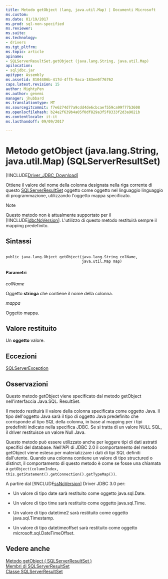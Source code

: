 ```yaml
---
title: Metodo getObject (lang, java.util.Map) | Documenti Microsoft
ms.custom: 
ms.date: 01/19/2017
ms.prod: sql-non-specified
ms.reviewer: 
ms.suite: 
ms.technology:
- drivers
ms.tgt_pltfrm: 
ms.topic: article
apiname:
- SQLServerResultSet.getObject (java.lang.String, java.util.Map)
apilocation:
- sqljdbc.jar
apitype: Assembly
ms.assetid: 8104406b-417d-4ff5-9aca-183ee0f76762
caps.latest.revision: 15
author: MightyPen
ms.author: genemi
manager: jhubbard
ms.translationtype: MT
ms.sourcegitcommit: f7e6274d77a9cdd4de6cbcaef559ca99f77b3608
ms.openlocfilehash: b24e2f639b4a05f0df829a3f5f8333f2d3a9021b
ms.contentlocale: it-it
ms.lasthandoff: 09/09/2017

---
```

# <a name="getobject-method-javalangstring-javautilmap-sqlserverresultset"></a>Metodo getObject (java.lang.String, java.util.Map) (SQLServerResultSet)
[!INCLUDE[Driver_JDBC_Download](../../../includes/driver_jdbc_download.md)]

  Ottiene il valore del nome della colonna designata nella riga corrente di questo [SQLServerResultSet](../../../connect/jdbc/reference/sqlserverresultset-class.md) oggetto come oggetto nel linguaggio linguaggio di programmazione, utilizzando l'oggetto mappa specificato.  
  
> [!NOTE]  
>  Questo metodo non è attualmente supportato per il [!INCLUDE[jdbcNoVersion](../../../includes/jdbcnoversion_md.md)]. L'utilizzo di questo metodo restituirà sempre il mapping predefinito.  
  
## <a name="syntax"></a>Sintassi  
  
```  
  
public java.lang.Object getObject(java.lang.String colName,  
                                  java.util.Map map)  
```  
  
#### <a name="parameters"></a>Parametri  
 *colName*  
  
 Oggetto **stringa** che contiene il nome della colonna.  
  
 *mappa*  
  
 Oggetto mappa.  
  
## <a name="return-value"></a>Valore restituito  
 Un **oggetto** valore.  
  
## <a name="exceptions"></a>Eccezioni  
 [SQLServerException](../../../connect/jdbc/reference/sqlserverexception-class.md)  
  
## <a name="remarks"></a>Osservazioni  
 Questo metodo getObject viene specificato dal metodo getObject nell'interfaccia Java.SQL. ResultSet.  
  
 Il metodo restituirà il valore della colonna specificata come oggetto Java. Il tipo dell'oggetto Java sarà il tipo di oggetto Java predefinito che corrisponde al tipo SQL della colonna, in base al mapping per i tipi predefiniti indicato nella specifica JDBC. Se si tratta di un valore NULL SQL, il driver restituisce un valore Null Java.  
  
 Questo metodo può essere utilizzato anche per leggere tipi di dati astratti specifici del database. Nell'API di JDBC 2.0 il comportamento del metodo getObject viene esteso per materializzare i dati di tipi SQL definiti dall'utente. Quando una colonna contiene un valore di tipo structured o distinct, il comportamento di questo metodo è come se fosse una chiamata a `getObject(columnIndex, this.getStatement().getConnection().getTypeMap())`.  
  
 A partire dal [!INCLUDE[ssNoVersion](../../../includes/ssnoversion_md.md)] Driver JDBC 3.0 per:  
  
-   Un valore di tipo date sarà restituito come oggetto java.sql.Date.  
  
-   Un valore di tipo time sarà restituito come oggetto java.sql.Time.  
  
-   Un valore di tipo datetime2 sarà restituito come oggetto java.sql.Timestamp.  
  
-   Un valore di tipo datetimeoffset sarà restituito come oggetto microsoft.sql.DateTimeOffset.  
  
## <a name="see-also"></a>Vedere anche  
 [Metodo getObject &#40; SQLServerResultSet &#41;](../../../connect/jdbc/reference/getobject-method-sqlserverresultset.md)   
 [Membri di SQLServerResultSet](../../../connect/jdbc/reference/sqlserverresultset-members.md)   
 [Classe SQLServerResultSet](../../../connect/jdbc/reference/sqlserverresultset-class.md)  
  
  

